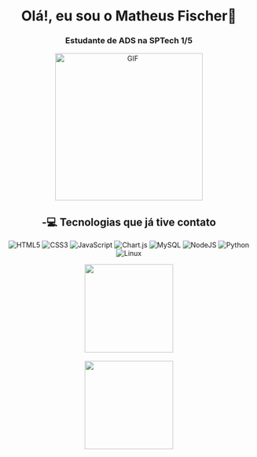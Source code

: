 <div align="center">
  
# Olá!, eu sou o Matheus Fischer👋
### Estudante de ADS na SPTech 1/5
<div/>
  
<div align="center">
<img src="https://media.giphy.com/media/v1.Y2lkPTc5MGI3NjExZ2dsM3RzMXZ6cTdwZTR3NDFlOWQxMTVlM3k3N3p2NGdxeGJxMnV2diZlcD12MV9pbnRlcm5hbF9naWZfYnlfaWQmY3Q9Zw/26tn33aiTi1jkl6H6/giphy.gif" alt="GIF" width="300px"/>

## -💻 Tecnologias que já tive contato

![HTML5](https://img.shields.io/badge/html5-%23E34F26.svg?style=for-the-badge&logo=html5&logoColor=white) 
![CSS3](https://img.shields.io/badge/css3-%231572B6.svg?style=for-the-badge&logo=css3&logoColor=white) 
![JavaScript](https://img.shields.io/badge/javascript-%23323330.svg?style=for-the-badge&logo=javascript&logoColor=%23F7DF1E) 
![Chart.js](https://img.shields.io/badge/chart.js-F5788D.svg?style=for-the-badge&logo=chart.js&logoColor=white) 
![MySQL](https://img.shields.io/badge/mysql-%2300000f.svg?style=for-the-badge&logo=mysql&logoColor=white) 
![NodeJS](https://img.shields.io/badge/node.js-6DA55F?style=for-the-badge&logo=node.js&logoColor=white) 
![Python](https://img.shields.io/badge/python-3670A0?style=for-the-badge&logo=python&logoColor=ffdd54)
![Linux](https://img.shields.io/badge/Linux-FCC624?style=for-the-badge&logo=linux&logoColor=black)

<div>
  <a href="https://github.com/matheusfis/edit/main/README.md">
    <img height=180 src="https://github-readme-streak-stats.herokuapp.com/?user=matheusfis&theme=blue_navy&hide_border=false"/><br><br>
    <img height=180 src="https://github-readme-stats.vercel.app/api/top-langs?username=matheusfis&layout=compact&langs_count=8&card_width=320&theme=blue_navy"/>
  </a>
</div>
</div>
